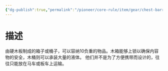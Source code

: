 ```yaml
---
{"dg-publish":true,"permalink":"/pioneer/core-rule/item/gear/chest-barrel/","dgPassFrontmatter":true}
---
```


# 描述
由硬木板制成的箱子或桶子，可以容纳10负重的物品。木箱能够上锁以确保内容物的安全，木桶则可以承装大量的液体。
他们并不是为了方便携带而设计的，往往只能放在马车或板车上运输。
